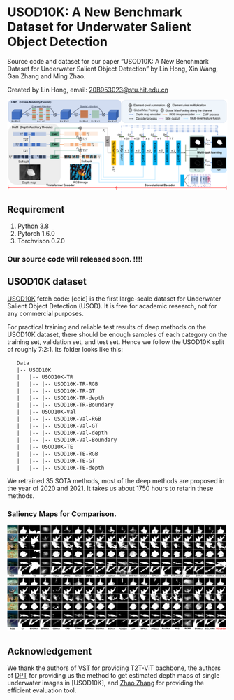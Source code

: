 # USOD10K: A New Benchmark Dataset for Underwater Salient Object Detection


Source code and dataset for our paper “USOD10K: A New Benchmark Dataset for Underwater Salient Object Detection” by Lin Hong,  Xin Wang, Gan Zhang and Ming Zhao.

Created by Lin Hong, email: 20B953023@stu.hit.edu.cn

![](TC-USOD.png)

## Requirement
1. Python 3.8
1. Pytorch 1.6.0
2. Torchvison 0.7.0

### Our source code will released soon. !!!!

## USOD10K dataset
[USOD10K]([https://pan.baidu.com/s/15sXImJJooDfPF-0cTA6kIg]) fetch code: [ceic]  is the first large-scale dataset for Underwater Salient Object Detection (USOD). It is free for academic research, not for any commercial purposes.

For practical training and reliable test results of deep methods on the USOD10K dataset, there should be enough samples of each category on the training set, validation set, and test set. Hence we follow the USOD10K split of roughly 7:2:1. Its folder looks like this:

````
   Data
   |-- USOD10K
   |   |-- USOD10K-TR
   |   |-- |-- USOD10K-TR-RGB
   |   |-- |-- USOD10K-TR-GT
   |   |-- |-- USOD10K-TR-depth
   |   |-- |-- USOD10K-TR-Boundary
   |   |-- USOD10K-Val
   |   |-- |-- USOD10K-Val-RGB
   |   |-- |-- USOD10K-Val-GT
   |   |-- |-- USOD10K-Val-depth
   |   |-- |-- USOD10K-Val-Boundary
   |   |-- USOD10K-TE
   |   |-- |-- USOD10K-TE-RGB
   |   |-- |-- USOD10K-TE-GT
   |   |-- |-- USOD10K-TE-depth

````
We retrained 35 SOTA methods, most of the deep methods are proposed in the year of 2020 and 2021. It takes us about 1750 hours to retarin these methods. 

### Saliency Maps for Comparison.
![](qualitative_eva.png)

## Acknowledgement
We thank the authors of [VST](https://github.com/yitu-opensource/T2T-ViT) for providing T2T-ViT bachbone, the authors of [DPT](https://github.com/isl-org/DPT) for providing us the method to get estimated depth maps of single underwater images in [USOD10K], and [Zhao Zhang](https://github.com/zzhanghub/eval-co-sod) for providing the efficient evaluation tool.



